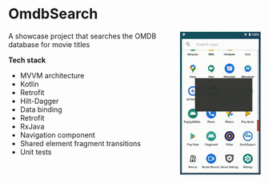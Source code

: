  
# OmdbSearch

<img src="/screenshots/screenshot.gif" align="right" width="32%"/>

A showcase project that searches the OMDB database for movie titles


**Tech stack**
* MVVM architecture
* Kotlin
* Retrofit 
* Hilt-Dagger
* Data binding
* Retrofit
* RxJava 
* Navigation component
* Shared element fragment transitions
* Unit tests
